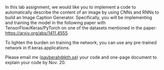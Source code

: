 In this lab assignment, we would like you to implement a code to automatically describe the content of an image by using CNNs and RNNs to build an Image Caption
Generator. Specifically, you will be implementing and training the model in the following paper with TensorFlow/Keras/PyTorch on one of the datasets mentioned in
the paper: https://arxiv.org/abs/1411.4555

To lighten the burden on training the network, you can use any pre-trained network in tf.keras.applications.

Please email me (payberah@kth.se) your code and one-page document to explain your code by Nov. 20.
